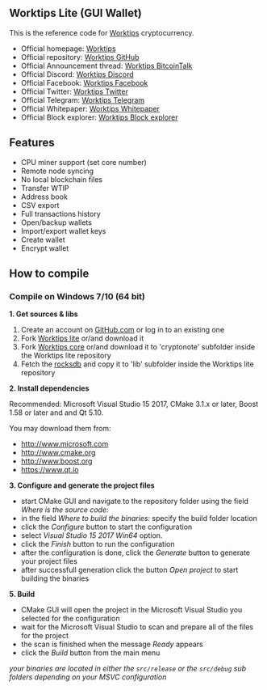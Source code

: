 ## Worktips Lite (GUI Wallet)

This is the reference code for [Worktips](https://worktips.info) cryptocurrency.

* Official homepage: [Worktips](http://worktips.info)
* Official repository: [Worktips GitHub](https://github.com/Vordas/worktips)
* Official Announcement thread: [Worktips BitcoinTalk](https://bitcointalk.org/index.php?topic=3086019.0)
* Official Discord: [Worktips Discord](https://discord.gg/UmZExyz)
* Official Facebook: [Worktips Facebook](https://www.facebook.com/worktipscoin)
* Official Twitter: [Worktips Twitter](https://twitter.com/wtipscoin)
* Official Telegram: [Worktips Telegram](https://t.me/joinchat/HOvygRE-6UnWOzoh72NVMA)
* Official Whitepaper: [Worktips Whitepaper](http://worktips.info/whitepaper_worktips.zip)
* Official Block explorer: [Worktips Block explorer](http://blockexplorer.worktips.info)

## Features

- CPU miner support (set core number)
- Remote node syncing
- No local blockchain files
- Transfer WTIP
- Address book
- CSV export
- Full transactions history
- Open/backup wallets
- Import/export wallet keys
- Create wallet
- Encrypt wallet


## How to compile

### Compile on Windows 7/10 (64 bit)

**1. Get sources & libs**

1. Create an account on [GitHub.com](github.com) or log in to an existing one
2. Fork [Worktips lite](https://github.com/Vordas/worktips-lite.git) or/and download it
3. Fork [Worktips core](https://github.com/Vordas/worktips.git) or/and download it to 'cryptonote' subfolder inside the Worktips lite repository
4. Fetch the [rocksdb](http://worktips.info/libs/windows/rocksdblib.lib) and copy it to 'lib' subfolder inside the Worktips lite repository

**2. Install dependencies**

Recommended: Microsoft Visual Studio 15 2017, CMake 3.1.x or later, Boost 1.58 or later and and Qt 5.10. 

You may download them from:
- http://www.microsoft.com
- http://www.cmake.org
- http://www.boost.org
- https://www.qt.io


**3. Configure and generate the project files**

- start CMake GUI and navigate to the repository folder using the field _Where is the source code:_
- in the field _Where to build the binaries:_ specify the build folder location
- click the _Configure_ button to start the configuration
- select _Visual Studio 15 2017 Win64_ option.
- click the _Finish_ button to run the configuration
- after the configuration is done, click the _Generate_ button to generate your project files
- after successfull generation click the button _Open project_ to start building the binaries

**5. Build**

- CMake GUI will open the project in the Microsoft Visual Studio you selected for the configuration
- wait for the Microsoft Visual Studio to scan and prepare all of the files for the project
- the scan is finished when the message _Ready_ appears
- click the _Build_ button from the main menu

_your binaries are located in either the `src/release` or the `src/debug` sub folders depending on your MSVC configuration_
